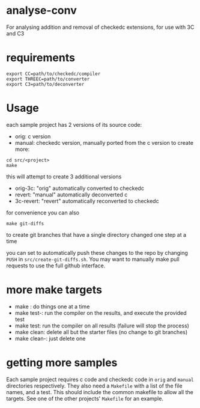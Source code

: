 # analyse-conv
For analysing addition and removal of checkedc extensions, for use with 3C and C3

# requirements
```
export CC=path/to/checkedc/compiler
export THREEC=path/to/converter
export C3=path/to/deconverter
```

# Usage
each sample project has 2 versions of its source code:
- orig: c version
- manual: checkedc version, manually ported from the c version
to create more:
```
cd src/<project>
make
```
this will attempt to create 3 additional versions
- orig-3c: "orig" automatically converted to checkedc
- revert: "manual" automatically deconverted c
- 3c-revert: "revert" automatically reconverted to checkedc

for convenience you can also
```
make git-diffs
```
to create git branches that have a single directory changed one step at a time

you can set to automatically push these changes to the repo by changing `PUSH` in `src/create-git-diffs.sh`. You may want to manually make pull requests to use the full github interface.

# more make targets
- make <version>: do things one at a time
- make test-<version>: run the compiler on the results, and execute the provided test 
- make test: run the compiler on all results (failure will stop the process)
- make clean: delete all but the starter files (no change to git branches)
- make clean-<version>: just delete one

# getting more samples
Each sample project requires c code and checkedc code in `orig` and `manual` directories respectively. They also need a `Makefile` with a list of the file names, and a test. This should include the common makefile to allow all the targets. See one of the other projects' `Makefile` for an example.

